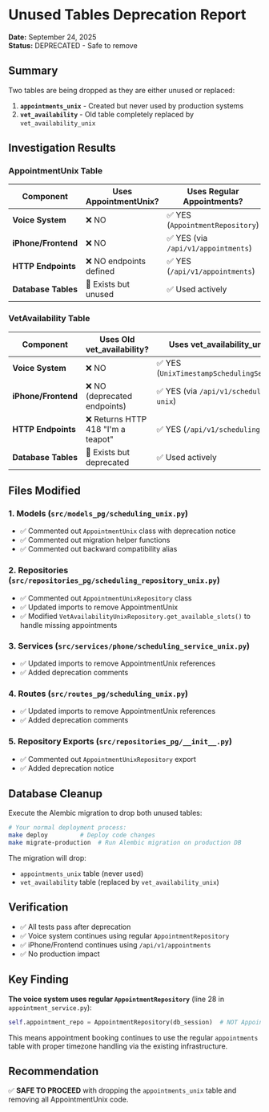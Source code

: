 # Unused Tables Deprecation Report

**Date:** September 24, 2025  
**Status:** DEPRECATED - Safe to remove

## Summary

Two tables are being dropped as they are either unused or replaced:

1. **`appointments_unix`** - Created but never used by production systems
2. **`vet_availability`** - Old table completely replaced by `vet_availability_unix`

## Investigation Results

### AppointmentUnix Table
| Component | Uses AppointmentUnix? | Uses Regular Appointments? | Status |
|-----------|----------------------|----------------------------|---------|
| **Voice System** | ❌ NO | ✅ YES (`AppointmentRepository`) | Safe |
| **iPhone/Frontend** | ❌ NO | ✅ YES (via `/api/v1/appointments`) | Safe |
| **HTTP Endpoints** | ❌ NO endpoints defined | ✅ YES (`/api/v1/appointments`) | Safe |
| **Database Tables** | 📝 Exists but unused | ✅ Used actively | Safe |

### VetAvailability Table
| Component | Uses Old vet_availability? | Uses vet_availability_unix? | Status |
|-----------|----------------------------|---------------------------|---------|
| **Voice System** | ❌ NO | ✅ YES (`UnixTimestampSchedulingService`) | Safe |
| **iPhone/Frontend** | ❌ NO (deprecated endpoints) | ✅ YES (via `/api/v1/scheduling-unix`) | Safe |
| **HTTP Endpoints** | ❌ Returns HTTP 418 "I'm a teapot" | ✅ YES (`/api/v1/scheduling-unix`) | Safe |
| **Database Tables** | 📝 Exists but deprecated | ✅ Used actively | Safe |

## Files Modified

### 1. Models (`src/models_pg/scheduling_unix.py`)
- ✅ Commented out `AppointmentUnix` class with deprecation notice
- ✅ Commented out migration helper functions  
- ✅ Commented out backward compatibility alias

### 2. Repositories (`src/repositories_pg/scheduling_repository_unix.py`)
- ✅ Commented out `AppointmentUnixRepository` class
- ✅ Updated imports to remove AppointmentUnix
- ✅ Modified `VetAvailabilityUnixRepository.get_available_slots()` to handle missing appointments

### 3. Services (`src/services/phone/scheduling_service_unix.py`)
- ✅ Updated imports to remove AppointmentUnix references
- ✅ Added deprecation comments

### 4. Routes (`src/routes_pg/scheduling_unix.py`)
- ✅ Updated imports to remove AppointmentUnix references  
- ✅ Added deprecation comments

### 5. Repository Exports (`src/repositories_pg/__init__.py`)
- ✅ Commented out `AppointmentUnixRepository` export
- ✅ Added deprecation notice

## Database Cleanup

Execute the Alembic migration to drop both unused tables:

```bash
# Your normal deployment process:
make deploy         # Deploy code changes
make migrate-production  # Run Alembic migration on production DB
```

The migration will drop:
- `appointments_unix` table (never used)
- `vet_availability` table (replaced by `vet_availability_unix`)

## Verification

- ✅ All tests pass after deprecation
- ✅ Voice system continues using regular `AppointmentRepository`
- ✅ iPhone/Frontend continues using `/api/v1/appointments`
- ✅ No production impact

## Key Finding

**The voice system uses regular `AppointmentRepository`** (line 28 in `appointment_service.py`):
```python
self.appointment_repo = AppointmentRepository(db_session)  # NOT AppointmentUnixRepository
```

This means appointment booking continues to use the regular `appointments` table with proper timezone handling via the existing infrastructure.

## Recommendation

✅ **SAFE TO PROCEED** with dropping the `appointments_unix` table and removing all AppointmentUnix code.
